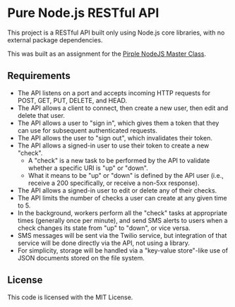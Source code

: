 # Pure Node.js RESTful API

This project is a RESTful API built only using Node.js core libraries, with no external package dependencies.

This was built as an assignment for the [Pirple NodeJS Master Class]().

## Requirements

* The API listens on a port and accepts incoming HTTP requests for POST, GET, PUT, DELETE, and HEAD.
* The API allows a client to connect, then create a new user, then edit and delete that user.
* The API allows a user to "sign in", which gives them a token that they can use for subsequent authenticated requests.
* The API allows the user to "sign out", which invalidates their token.
* The API allows a signed-in user to use their token to create a new "check".
  * A "check" is a new task to be performed by the API to validate whether a specific URI is "up" or "down".
  * What it means to be "up" or "down" is defined by the API user (i.e., receive a 200 specifically, or receive a non-5xx response).
* The API allows a signed-in user to edit or delete any of their checks.
* The API limits the number of checks a user can create at any given time to 5.
* In the background, workers perform all the "check" tasks at appropriate times (generally once per minute), and send SMS alerts to users when a check changes its state from "up" to "down", or vice versa.
* SMS messages will be sent via the Twilio service, but integration of that service will be done directly via the API, not using a library.
* For simplicity, storage will be handled via a "key-value store"-like use of JSON documents stored on the file system.

## License

This code is licensed with the MIT License.
